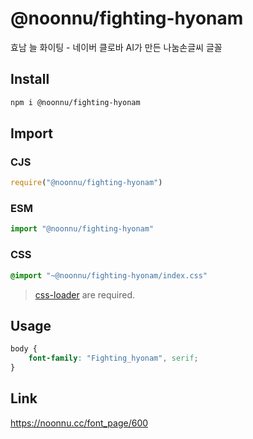 # @noonnu/fighting-hyonam
효남 늘 화이팅 - 네이버 클로바 AI가 만든 나눔손글씨 글꼴

## Install
```sh
npm i @noonnu/fighting-hyonam
```
## Import
### CJS
```js
require("@noonnu/fighting-hyonam")
```
### ESM
```js
import "@noonnu/fighting-hyonam"
```
### CSS 
```css
@import "~@noonnu/fighting-hyonam/index.css"
```
> [css-loader](https://github.com/webpack-contrib/css-loader) are required.

## Usage
```css
body {
    font-family: "Fighting_hyonam", serif;
}
```

## Link
https://noonnu.cc/font_page/600